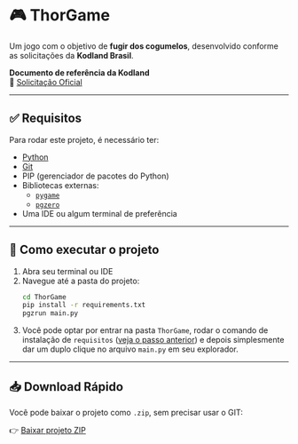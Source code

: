 # 🎮 ThorGame

Um jogo com o objetivo de **fugir dos cogumelos**, desenvolvido conforme as solicitações da **Kodland Brasil**.

**Documento de referência da Kodland**  
🔗 [Solicitação Oficial](https://docs.google.com/document/d/1Gk-m0F_Sd4Lkzv2yRyp2Xct9ttOUF3oca0dnX367GEY/edit?tab=t.0)

---

## ✅ Requisitos

Para rodar este projeto, é necessário ter:

- [Python](https://www.python.org/downloads/)
- [Git](https://git-scm.com/)
- PIP (gerenciador de pacotes do Python)
- Bibliotecas externas:  
  - [`pygame`](https://www.pygame.org/news)  
  - [`pgzero`](https://github.com/lordmauve/pgzero)
- Uma IDE ou algum terminal de preferência

---

## 🚀 Como executar o projeto

1. Abra seu terminal ou IDE
2. Navegue até a pasta do projeto:
   ```bash
   cd ThorGame 
   pip install -r requirements.txt
   pgzrun main.py
   ```
3. Você pode optar por entrar na pasta `ThorGame`, rodar o comando de instalação de `requisitos` 
([veja o passo anterior](#-como-executar-o-projeto)) e depois simplesmente dar um duplo clique no arquivo `main.py` em seu explorador.

---

## 📥 Download Rápido

Você pode baixar o projeto como `.zip`, sem precisar usar o GIT:

👉 [Baixar projeto ZIP](https://github.com/Isaac-Machado-Profissional/thorGame/archive/refs/heads/main.zip)



